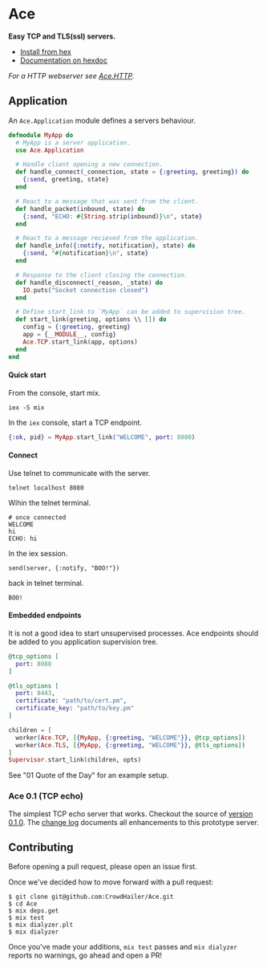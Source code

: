 # Ace
**Easy TCP and TLS(ssl) servers.**

- [Install from hex](https://hex.pm/packages/ace)
- [Documentation on hexdoc](https://hexdocs.pm/ace)

*For a HTTP webserver see [Ace.HTTP](https://hex.pm/packages/ace_http).*

## Application

An `Ace.Application` module defines a servers behaviour.


```elixir
defmodule MyApp do
  # MyApp is a server application.
  use Ace.Application

  # Handle client opening a new connection.
  def handle_connect(_connection, state = {:greeting, greeting}) do
    {:send, greeting, state}
  end

  # React to a message that was sent from the client.
  def handle_packet(inbound, state) do
    {:send, "ECHO: #{String.strip(inbound)}\n", state}
  end

  # React to a message recieved from the application.
  def handle_info({:notify, notification}, state) do
    {:send, "#{notification}\n", state}
  end

  # Response to the client closing the connection.
  def handle_disconnect(_reason, _state) do
    IO.puts("Socket connection closed")
  end

  # Define start_link to `MyApp` can be added to supervision tree.
  def start_link(greeting, options \\ []) do
    config = {:greeting, greeting}
    app = {__MODULE__, config}
    Ace.TCP.start_link(app, options)
  end
end
```

#### Quick start

From the console, start mix.

```shell
iex -S mix
```

In the `iex` console, start a TCP endpoint.
```elixir
{:ok, pid} = MyApp.start_link("WELCOME", port: 8080)
```

#### Connect
Use telnet to communicate with the server.

```
telnet localhost 8080
```

Wihin the telnet terminal.

```
# once connected
WELCOME
hi
ECHO: hi
```

In the iex session.

```
send(server, {:notify, "BOO!"})
```

back in telnet terminal.

```
BOO!
```

#### Embedded endpoints

It is not a good idea to start unsupervised processes.
Ace endpoints should be added to you application supervision tree.

```elixir
@tcp_options [
  port: 8080
]

@tls_options [
  port: 8443,
  certificate: "path/to/cert.pm",
  certificate_key: "path/to/key.pm"
]

children = [
  worker(Ace.TCP, [{MyApp, {:greeting, "WELCOME"}}, @tcp_options])
  worker(Ace.TLS, [{MyApp, {:greeting, "WELCOME"}}, @tls_options])
]
Supervisor.start_link(children, opts)
```

See "01 Quote of the Day" for an example setup.

### Ace 0.1 (TCP echo)

The simplest TCP echo server that works.
Checkout the source of [version 0.1.0](https://github.com/CrowdHailer/Ace/blob/0.1.0/server.ex).
The [change log](https://github.com/CrowdHailer/Ace/blob/master/CHANGELOG.md) documents all enhancements to this prototype server.

## Contributing

Before opening a pull request, please open an issue first.

Once we've decided how to move forward with a pull request:

    $ git clone git@github.com:CrowdHailer/Ace.git
    $ cd Ace
    $ mix deps.get
    $ mix test
    $ mix dialyzer.plt
    $ mix dialyzer

Once you've made your additions, `mix test` passes and `mix dialyzer` reports no warnings, go ahead and open a PR!
